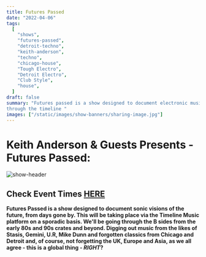 ```yaml
---
title: Futures Passed 
date: "2022-04-06"
tags:
  [
    "shows",
    "futures-passed",
    "detroit-techno",
    "keith-anderson",
    "techno",
    "chicago-house",
    "Tough Electro",
    "Detroit Electro",
    "Club Style",
    "house",
  ]
draft: false
summary: "Futures passed is a show designed to document electronic music 
through the timeline "
images: ["/static/images/show-banners/sharing-image.jpg"]
---
```


# Keith Anderson & Guests Presents - Futures Passed:

<div className="my-1 px-2 w-full overflow-hidden xl:my-1 xl:px-2 xl:w-1/2">
    <Image alt="show-header" src="/static/images/show-banners/futures-passed-image.png" width={700} height={90} />
  </div>

## Check Event Times [HERE](https://www.facebook.com/groups/675789343776797/?ref=share)

**Futures Passed is a show designed to document sonic visions of the future, from days gone by. This will be taking place via the Timeline Music platform on a sporadic basis. We'll be going through the B sides from the early 80s and 90s crates and beyond. Digging out music from the likes of Stasis, Gemini, U.R, Mike Dunn and forgotten classics from Chicago and Detroit and, of course, not forgetting the UK, Europe and Asia, as we all agree - this is a global thing - _RIGHT_?**
